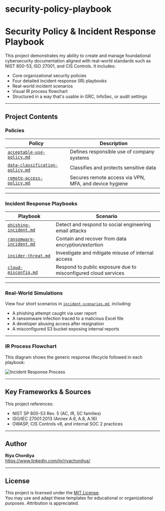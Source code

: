 # security-policy-playbook
# Security Policy & Incident Response Playbook

This project demonstrates my ability to create and manage foundational cybersecurity documentation aligned with real-world standards such as NIST 800-53, ISO 27001, and CIS Controls. It includes:

- Core organizational security policies
- Four detailed incident response (IR) playbooks
- Real-world incident scenarios
- Visual IR process flowchart
- Structured in a way that's usable in GRC, InfoSec, or audit settings

---

## Project Contents

### Policies

| Policy | Description |
|--------|-------------|
| [`acceptable-use-policy.md`](./policies/acceptable-use-policy.md) | Defines responsible use of company systems |
| [`data-classification-policy.md`](./policies/data-classification-policy.md) | Classifies and protects sensitive data |
| [`remote-access-policy.md`](./policies/remote-access-policy.md) | Secures remote access via VPN, MFA, and device hygiene |

---

### Incident Response Playbooks

| Playbook | Scenario |
|----------|----------|
| [`phishing-incident.md`](./playbooks/phishing-incident.md) | Detect and respond to social engineering email attacks |
| [`ransomware-incident.md`](./playbooks/ransomware-incident.md) | Contain and recover from data encryption/extortion |
| [`insider-threat.md`](./playbooks/insider-threat.md) | Investigate and mitigate misuse of internal access |
| [`cloud-misconfig.md`](./playbooks/cloud-misconfig.md) | Respond to public exposure due to misconfigured cloud services |

---

### Real-World Simulations

View four short scenarios in [`incident-scenarios.md`](./incident-scenarios.md), including:

- A phishing attempt caught via user report  
- A ransomware infection traced to a malicious Excel file  
- A developer abusing access after resignation  
- A misconfigured S3 bucket exposing internal reports

---

### IR Process Flowchart

This diagram shows the generic response lifecycle followed in each playbook:

![Incident Response Process](./assets/incident_response_flow.png)

---

## Key Frameworks & Sources

This project references:
- NIST SP 800-53 Rev. 5 (AC, IR, SC families)
- ISO/IEC 27001:2013 (Annex A.6, A.8, A.16)
- OWASP, CIS Controls v8, and internal SOC 2 practices

---

## Author

**Riya Chordiya**  
https://www.linkedin.com/in/riyachordiya/

---

## License

This project is licensed under the [MIT License](./LICENSE).  
You may use and adapt these templates for educational or organizational purposes. Attribution is appreciated.
